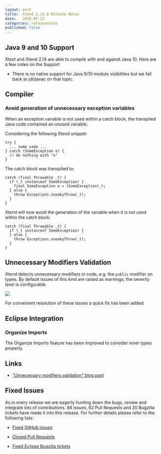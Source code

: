 ```yaml
---
layout: post
title:  Xtend 2.14.0 Release Notes
date:   2018-05-23
categories: releasenotes
published: false
---
```


## Java 9 and 10 Support

Xtext and Xtend 2.14 are able to compile with and against Java 10. Here are a few notes on the Support
- There is no native support for Java 9/10 module visibilities but we fall back to jdt/javac on that topic.


## Compiler

### Avoid generation of unnecessary exception variables

When an exception variable is not used within a catch block, the transpiled Java code contained an unused variable. 

Considering the following Xtend snippet:

```
try {
  ... some code ...
} catch (SomeException e) {
  // do nothing with "e"
}
```

The catch block was transpiled to:

```
catch (final Throwable _t) {
  if (_t instanceof SomeException) {
    final SomeException e = (SomeException)_t;
  } else {
    throw Exceptions.sneakyThrow(_t);
  }
}
```

Xtend will now avoid the generation of the variable when it is not used within the catch block:

```
catch (final Throwable _t) {
  if (_t instanceof SomeException) {
  } else {
    throw Exceptions.sneakyThrow(_t);
  }
}
```

## Unnecessary Modifiers Validation

Xtend detects unnecessary modifiers in code, e.g. the `public` modifier on types. By default issues of this kind are raised as warnings, the severity level is configurable.

![]({{site.baseurl}}/images/releasenotes/2_14_unnecessary_modifier.png)

For convenient resolution of these issues a quick fix has been added.


## Eclipse Integration

### Organize Imports

The Organize Imports feature has been improved to consider inner types properly.


## Links

- ["Unnecessary modifiers validation" blog post](https://blogs.itemis.com/en/xtend-2-14-unnecessary-modifiers-validation)

## Fixed Issues

As in every release we are eagerly hunting down the bugs, review and integrate lots of contributions. 88 issues, 62 Pull Requests and 20 Bugzilla tickets have made it into this release. For further details please refer to the following lists:

- [Fixed GitHub issues](https://github.com/search?utf8=%E2%9C%93&q=is%3Aissue+milestone%3ARelease_2.14+is%3Aclosed+repo%3Aeclipse%2Fxtext+repo%3Aeclipse%2Fxtext-core+repo%3Aeclipse%2Fxtext-lib+repo%3Aeclipse%2Fxtext-extras+repo%3Aeclipse%2Fxtext-eclipse+repo%3Aeclipse%2Fxtext-idea+repo%3Aeclipse%2Fxtext-web+repo%3Aeclipse%2Fxtext-maven+repo%3Aeclipse%2Fxtext-xtend&type=Issues&ref=searchresults)

- [Closed Pull Requests](https://github.com/search?utf8=%E2%9C%93&q=is%3Apr+milestone%3ARelease_2.14+is%3Aclosed+repo%3Aeclipse%2Fxtext+repo%3Aeclipse%2Fxtext-core+repo%3Aeclipse%2Fxtext-lib+repo%3Aeclipse%2Fxtext-extras+repo%3Aeclipse%2Fxtext-eclipse+repo%3Aeclipse%2Fxtext-idea+repo%3Aeclipse%2Fxtext-web+repo%3Aeclipse%2Fxtext-maven+repo%3Aeclipse%2Fxtext-xtend&type=Issues&ref=searchresults)

- [Fixed Eclipse Bugzilla tickets](https://bugs.eclipse.org/bugs/buglist.cgi?bug_status=RESOLVED&bug_status=VERIFIED&bug_status=CLOSED&classification=Modeling&classification=Tools&columnlist=product%2Ccomponent%2Cassigned_to%2Cbug_status%2Cresolution%2Cshort_desc%2Cchangeddate%2Ckeywords&f0=OP&f1=OP&f3=CP&f4=CP&known_name=Xtext%202.14&list_id=16618269&product=TMF&product=Xtend&query_based_on=Xtext%202.14&query_format=advanced&status_whiteboard=v2.14&status_whiteboard_type=allwordssubstr)

